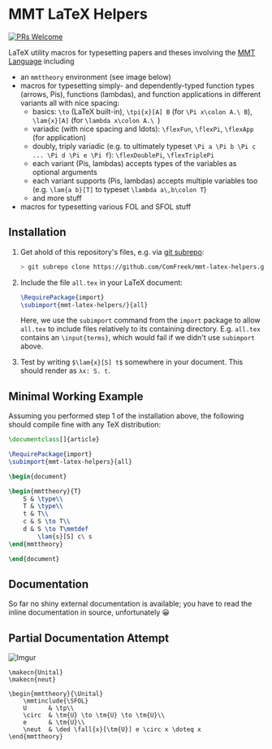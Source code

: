 # MMT LaTeX Helpers

[![PRs Welcome](https://img.shields.io/badge/PRs-welcome-brightgreen.svg?style=flat-square)](http://makeapullrequest.com)

LaTeX utility macros for typesetting papers and theses involving the [MMT Language](https://uniformal.github.io/) including

- an `mmttheory` environment (see image below)
- macros for typesetting simply- and dependently-typed function types (arrows, Pis), functions (lambdas), and function applications in different variants all with nice spacing:
  - basics: `\to` (LaTeX built-in), `\tpi{x}[A] B` (for `\Pi x\colon A.\ B`), `\lam{x}[A]` (for `\lambda x\colon A.\ `)
  - variadic (with nice spacing and ldots): `\flexFun`, `\flexPi`, `\flexApp` (for application)
  - doubly, triply variadic (e.g. to ultimately typeset `\Pi a \Pi b \Pi c ... \Pi d \Pi e \Pi f`): `\flexDoublePi`, `\flexTriplePi`
  - each variant (Pis, lambdas) accepts types of the variables as optional arguments
  - each variant supports (Pis, lambdas) accepts multiple variables too (e.g. `\lam{a b}[T]` to typeset `\lambda a\,b\colon T`)
  - and more stuff
- macros for typesetting various FOL and SFOL stuff

## Installation

1. Get ahold of this repository's files, e.g. via [git subrepo](https://github.com/ingydotnet/git-subrepo):

   ```bash
   > git subrepo clone https://github.com/ComFreek/mmt-latex-helpers.git mmt-latex-helpers
   ```
2. Include the file `all.tex` in your LaTeX document:

   ```tex
   \RequirePackage{import}
   \subimport{mmt-latex-helpers/}{all}
   ```
   
   Here, we use the `subimport` command from the `import` package to allow `all.tex` to include files relatively to its containing directory.
   E.g. `all.tex` contains an `\input{terms}`, which would fail if we didn't use `subimport` above.

3. Test by writing `$\lam{x}[S] t$` somewhere in your document. This should render as `λx: S. t`.

## Minimal Working Example

Assuming you performed step 1 of the installation above, the following should compile fine with any TeX distribution:

```tex
\documentclass[]{article}

\RequirePackage{import}
\subimport{mmt-latex-helpers}{all}

\begin{document}

\begin{mmttheory}{T}
	S & \type\\
	T & \type\\
	t & T\\
	c & S \to T\\
	d & S \to T\mmtdef
	    \lam{s}[S] c\ s
\end{mmttheory}

\end{document}
```

## Documentation

So far no shiny external documentation is available; you have to read the inline documentation in source, unfortunately 😀

## Partial Documentation Attempt

![Imgur](https://imgur.com/gpokLNm.png)

```
\makecn{Unital}
\makecn{neut}

\begin{mmttheory}{\Unital}
    \mmtinclude{\SFOL}
    U      & \tp\\
    \circ  & \tm{U} \to \tm{U} \to \tm{U}\\
    e      & \tm{U}\\
    \neut  & \ded \fall{x}[\tm{U}] e \circ x \doteq x
\end{mmttheory}
```
